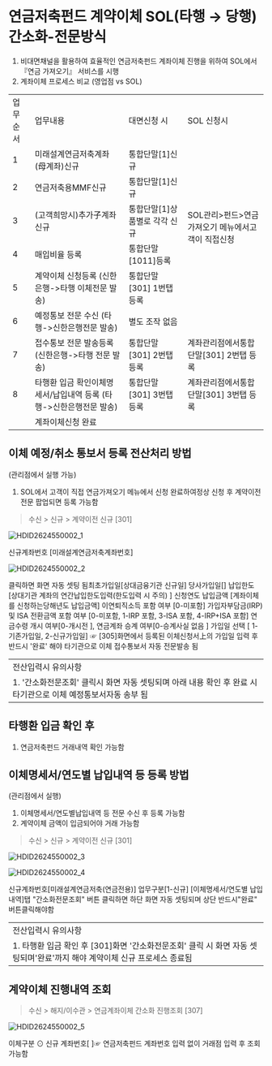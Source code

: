 # 연금저축펀드 계약이체 SOL(타행 → 당행)간소화-전문방식
1. 비대면채널을 활용하여 효율적인 연금저축펀드 계좌이체 진행을 위하여 SOL에서『연금 가져오기』 서비스를 시행
2. 계좌이체 프로세스 비교 (영업점 vs SOL)

<table><tbody><tr>
<td>업무순서</td>
<td>
업무내용</td>
<td>
대면신청 시</td>
<td>
SOL 신청시</td></tr><tr>
<td>
1</td>
<td>
미래설계연금저축계좌(母계좌)신규</td>
<td>
통합단말[1]신규</td>
<td rowspan="5">SOL관리>펀드>연금가져오기
메뉴에서고객이 직접신청</td></tr><tr>
<td>
2</td>
<td>
연금저축용MMF신규</td>
<td>
통합단말[1]신규</td></tr><tr>
<td>
3</td>
<td>
(고객희망시)추가子계좌신규</td>
<td>
통합단말[1]상품별로 각각 신규</td></tr><tr>
<td>
4</td>
<td>
매입비율 등록</td>
<td>
통합단말[1011]등록</td></tr><tr>
<td>
5</td>
<td>계약이체 신청등록
(신한은행->타행 이체전문 발송)</td>
<td>
통합단말[301] 1번탭등록</td></tr><tr>
<td>
6</td>
<td>예정통보 전문 수신
(타행->신한은행전문 발송)</td>
<td colspan="2">
별도 조작 없음</td></tr><tr>
<td>
7</td>
<td>접수통보 전문 발송등록
(신한은행->타행 전문 발송)</td>
<td>
통합단말[301] 2번탭등록</td>
<td>계좌관리점에서통합단말[301] 2번탭
등록</td></tr><tr>
<td>
8</td>
<td>타행환 입금 확인이체명세서/납입내역 등록
(타행->신한은행전문 발송)</td>
<td>
통합단말[301] 3번탭등록</td>
<td>계좌관리점에서통합단말[301] 3번탭
등록</td></tr><tr>
<td>
</td>
<td colspan="3">
계좌이체신청 완료</td></tr></tbody>
</table>


## 이체 예정/취소 통보서 등록 전산처리 방법
(관리점에서 실행 가능)
1. SOL에서 고객이 직접 연금가져오기 메뉴에서 신청
완료하여정상 신청 후 계약이전전문 팝업되면 등록
가능함
> 수신 > 신규 > 계약이전 신규 [301]

![HDID2624550002_1](HDID2624550002_1.jpg)

신규계좌번호
[미래설계연금저축계좌번호]

![HDID2624550002_2](HDID2624550002_2.jpg)

클릭하면 화면 자동 셋팅 됨최초가입일[상대금융기관 신규일]
당사가입일[]
납입한도
[상대기관 계좌의 연간납입한도입력(한도입력 시 주의) ]
신청연도 납입금액
[계좌이체를 신청하는당해년도 납입금액]
이연퇴직소득 포함 여부 [0-미포함]
가입자부담금(IRP) 및 ISA 전환금액 포함 여부 [0-미포함, 1-IRP 포함, 3-ISA 포함, 4-IRP+ISA 포함]
연금수령 개시 여부[0-개시전 ], 연금계좌 승계 여부[0-승계사실 없음 ]
가입일 선택
[ 1-기존가입일, 2-신규가입일]
☞ [305]화면에서 등록된 이체신청서上의 가입일 입력 후반드시 '완료' 해야 타기관으로 이체 접수통보서 자동 전문발송 됨

<table><tbody><tr>
<td>
전산입력시 유의사항</td></tr><tr>
<td>
1. '간소화전문조회' 클릭시 화면 자동 셋팅되며 아래 내용 확인 후 완료 시 타기관으로 이체 예정통보서자동 송부 됨</td></tr></tbody>
</table>


## 타행환 입금 확인 후
1. 연금저축펀드 거래내역 확인 가능함
## 이체명세서/연도별 납입내역 등 등록 방법
(관리점에서 실행)
1. 이체명세서/연도별납입내역 등 전문 수신 후 등록 가능함
2. 계약이체 금액이 입금되어야 거래 가능함
> 수신 > 신규 > 계약이전 신규 [301]

![HDID2624550002_3](HDID2624550002_3.jpg)


![HDID2624550002_4](HDID2624550002_4.jpg)

신규계좌번호[미래설계연금저축(연금전용)]
업무구분[1-신규]
[이체명세서/연도별 납입내역]탭
"간소화전문조회" 버튼 클릭하면 하단 화면 자동 셋팅되며 상단 반드시"완료" 버튼클릭해야함

<table><tbody><tr>
<td>
전산입력시 유의사항</td></tr><tr>
<td>
1. 타행환 입금 확인 후 [301]화면 '간소화전문조회' 클릭 시 화면 자동 셋팅되며'완료'까지 해야 계약이체 신규 프로세스 종료됨</td></tr></tbody>
</table>


## 계약이체 진행내역 조회
> 수신 > 해지/이수관 > 연금계좌이체 간소화 진행조회 [307]

![HDID2624550002_5](HDID2624550002_5.jpg)

이체구분 ⊙ 신규
계좌번호[ ]☞ 연금저축펀드 계좌번호 입력 없이 거래점 입력 후 조회 가능함
